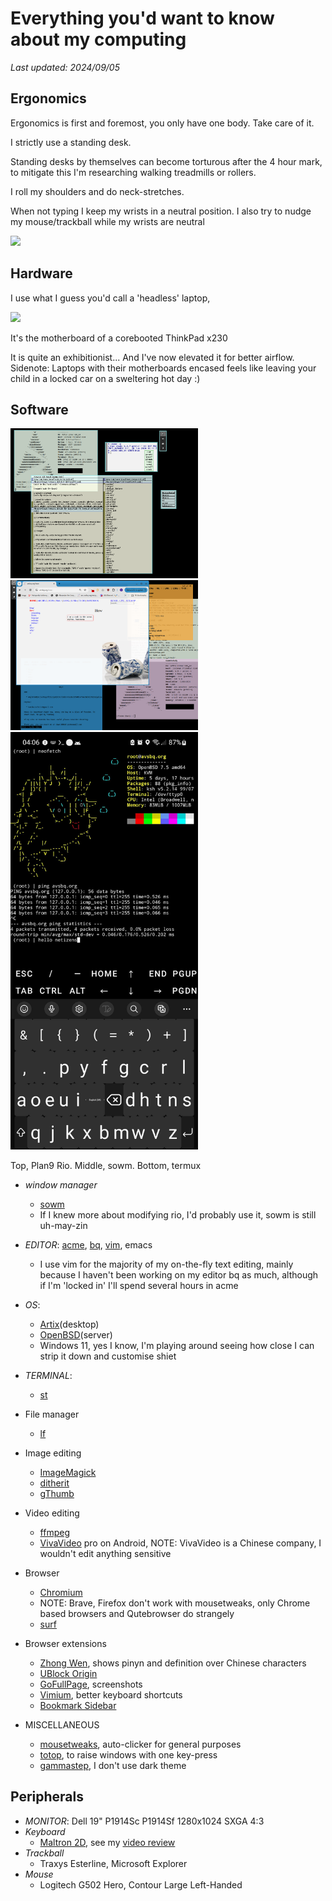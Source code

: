 # Everything you'd want to know about my computing

*Last updated: 2024/09/05*

## Ergonomics

Ergonomics is first and foremost, you only have one body. Take care of it. 

I strictly use a standing desk. 

Standing desks by themselves can become torturous after the 4 hour mark, to mitigate this I'm researching walking treadmills or rollers.

I roll my shoulders and do neck-stretches.

When not typing I keep my wrists in a neutral position. I also try to nudge my mouse/trackball while my wrists are neutral

<img src=".pix/wrist.avif" style="width: 450px; height: auto;">



## Hardware

I use what I guess you'd call a &apos;headless&apos; laptop,

<img src=".pix/headless_x230_01.avif" style="width: 450px; height: auto;">

It's the motherboard of a corebooted ThinkPad x230

It is quite an exhibitionist... And I've now elevated it for better airflow.
Sidenote: Laptops with their motherboards encased feels like leaving your child in a locked car on a sweltering hot day :)

## Software

<img src=".pix/rio.png" style="width: 300px; height: auto;">
<img src=".pix/sowm.png" style="width: 300px; height: auto;">
<img src=".pix/android.webp" style="width: 300px; height: auto;">

Top, Plan9 Rio. Middle, sowm. Bottom, termux

- *window manager*
	- [sowm](https://github.com/dylanaraps/sowm)
    - If I knew more about modifying rio, I'd probably use it, sowm is still uh-may-zin

- *EDITOR*: [acme](http://acme.cat-v.org), [bq](http://to-do.avsbq.org/bq), [vim](https://www.vim.org/), emacs
	- I use vim for the majority of my on-the-fly text editing, mainly because I haven't been working on my editor bq as much, although if I'm 'locked in' I'll spend several hours in acme

- *OS*:
	- [Artix](https://artixlinux.org/)(desktop)
	- [OpenBSD](https://openbsd.org)(server)
	- Windows 11, yes I know, I'm playing around seeing how close I can strip it down and customise shiet

- *TERMINAL*:
	- [st](https://st.suckless.org/)

- File manager
	- [lf](https://github.com/gokcehan/lf)

- Image editing
	- [ImageMagick](https://imagemagick.org/)
	- [ditherit](https://ditherit.com/)
	- [gThumb](https://gitlab.gnome.org/GNOME/gthumb)

- Video editing
	- [ffmpeg](https://www.ffmpeg.org/)
	- [VivaVideo](https://vivavideo.tv/) pro on Android, NOTE: VivaVideo is a Chinese company, I wouldn't edit anything sensitive

- Browser
	- [Chromium](https://www.chromium.org/Home/)
	- NOTE: Brave, Firefox don't work with mousetweaks, only Chrome based browsers and Qutebrowser do strangely
	- [surf](https://surf.suckless.org)

- Browser extensions
	- [Zhong Wen](https://github.com/cschiller/zhongwen), shows pinyn and definition over Chinese characters
	- [UBlock Origin](https://ublockorigin.com/)
	- [GoFullPage](https://gofullpage.com/), screenshots
	- [Vimium](https://vimium.github.io/), better keyboard shortcuts
	- [Bookmark Sidebar](https://extensions.redeviation.com/)

- MISCELLANEOUS

	- [mousetweaks](https://man.archlinux.org/man/extra/mousetweaks/mousetweaks.1.en), auto-clicker for general purposes
	- [totop](https://hbk.avsbq.org/cs/linux/xorg_raise_window), to raise windows with one key-press
	- [gammastep](https://hbk.avsbq.org/cs/linux/gammastep), I don't use dark theme

## Peripherals

- *MONITOR*: Dell 19" P1914Sc P1914Sf 1280x1024 SXGA 4:3
- *Keyboard*
	- [Maltron 2D](https://www.maltron.com/store/p13/Maltron_L89_dual_hand_ergonomic_flat_%282D%29_keyboard_-_UK_English.html), see my [video review](https://youtu.be/plvqPfsZ9uY?si=dY-HjHellQ-mzlML)
- *Trackball*
	- Traxys Esterline, Microsoft Explorer
- *Mouse*
	- Logitech G502 Hero, Contour Large Left-Handed
